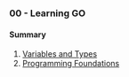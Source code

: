 ### 00 - Learning GO
#### Summary
1. [Variables and Types](https://github.com/rafaelbreno/devops_roadmap/tree/master/00_Learn_GO/01_variables_and_types)
2. [Programming Foundations](https://github.com/rafaelbreno/devops_roadmap/tree/master/00_Learn_GO/01_programming_foundations)
